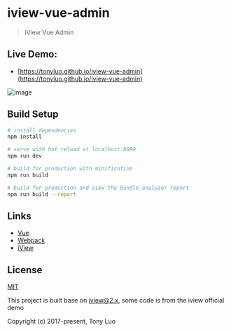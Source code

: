 # iview-vue-admin

> iView Vue Admin

## Live Demo:
- [https://tonyluo.github.io/iview-vue-admin](https://tonyluo.github.io/iview-vue-admin)

![image](https://github.com/TonyLuo/iview-vue-admin/blob/master/gifs/iadmin.gif)



## Build Setup

``` bash
# install dependencies
npm install

# serve with hot reload at localhost:8080
npm run dev

# build for production with minification
npm run build

# build for production and view the bundle analyzer report
npm run build --report
```

## Links

- [Vue](https://github.com/vuejs/vue)
- [Webpack](https://github.com/webpack/webpack)
- [iView](https://github.com/iview/)

## License
[MIT](http://opensource.org/licenses/MIT)

This project is built base on iview@2.x, some code is from the iview official demo

Copyright (c) 2017-present, Tony Luo
